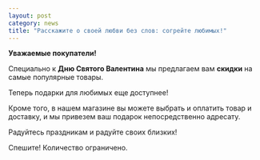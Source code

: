 ```yaml
---
layout: post
category: news
title: "Расскажите о своей любви без слов: согрейте любимых!"
---
```

**Уважаемые покупатели!**

Специально к **Дню Святого Валентина** мы предлагаем вам **скидки** на самые популярные товары. 

Теперь подарки для любимых еще доступнее!

Кроме того, в нашем магазине вы можете выбрать и оплатить товар и доставку, и мы привезем ваш подарок непосредственно адресату.

Радуйтесь праздникам и радуйте своих близких!

Спешите! Количество ограничено.
